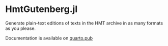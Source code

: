 # HmtGutenberg.jl

Generate plain-text editions of texts in the HMT archive in as many formats as you please.

Documentation is available on [quarto.pub](https://neelsmith.quarto.pub/hmtgutenberg/)
